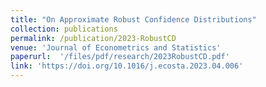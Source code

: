 ```yaml
---
title: "On Approximate Robust Confidence Distributions"
collection: publications
permalink: /publication/2023-RobustCD
venue: 'Journal of Econometrics and Statistics'
paperurl:  '/files/pdf/research/2023RobustCD.pdf'
link: 'https://doi.org/10.1016/j.ecosta.2023.04.006'
---
```

